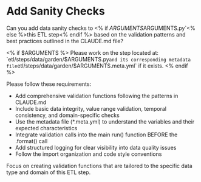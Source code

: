 # Add Sanity Checks

Can you add data sanity checks to <% if $ARGUMENTS %>the ETL step at `etl/steps/data/garden/$ARGUMENTS.py`<% else %>this ETL step<% endif %> based on the validation patterns and best practices outlined in the CLAUDE.md file? 

<% if $ARGUMENTS %>
Please work on the step located at: `etl/steps/data/garden/$ARGUMENTS.py` and its corresponding metadata file `etl/steps/data/garden/$ARGUMENTS.meta.yml` if it exists.
<% endif %>

Please follow these requirements:
- Add comprehensive validation functions following the patterns in CLAUDE.md
- Include basic data integrity, value range validation, temporal consistency, and domain-specific checks
- Use the metadata file (*.meta.yml) to understand the variables and their expected characteristics
- Integrate validation calls into the main run() function BEFORE the .format() call
- Add structured logging for clear visibility into data quality issues
- Follow the import organization and code style conventions

Focus on creating validation functions that are tailored to the specific data type and domain of this ETL step.